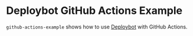 # Deploybot GitHub Actions Example

`github-actions-example` shows how to use [Deploybot](https://deploybot.app) with GitHub Actions.
